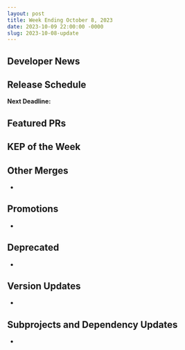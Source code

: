 ```yaml
---
layout: post
title: Week Ending October 8, 2023
date: 2023-10-09 22:00:00 -0000
slug: 2023-10-08-update
---
```


## Developer News


## Release Schedule

**Next Deadline:**


## Featured PRs


## KEP of the Week


## Other Merges

*

## Promotions

*

## Deprecated

*

## Version Updates

*

## Subprojects and Dependency Updates

*
